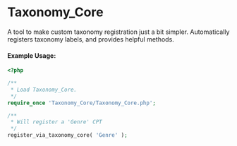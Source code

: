 Taxonomy_Core
=========

A tool to make custom taxonomy registration just a bit simpler. Automatically registers taxonomy labels, and provides helpful methods.

#### Example Usage:
```php
<?php

/**
 * Load Taxonomy_Core.
 */
require_once 'Taxonomy_Core/Taxonomy_Core.php';

/**
 * Will register a 'Genre' CPT
 */
register_via_taxonomy_core( 'Genre' );
```
